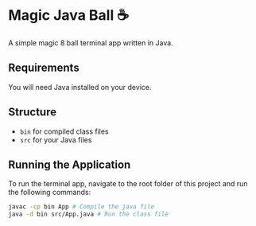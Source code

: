 # Magic Java Ball ☕️

A simple magic 8 ball terminal app written in Java.
## Requirements
You will need Java installed on your device.
## Structure
- `bin` for compiled class files
- `src` for your Java files
## Running the Application
To run the terminal app, navigate to the root folder of this project and run the following commands:
```bash
javac -cp bin App # Compile the java file 
java -d bin src/App.java # Run the class file 
```